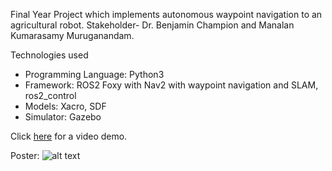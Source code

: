 
Final Year Project which implements autonomous waypoint navigation to an agricultural robot.
Stakeholder- Dr. Benjamin Champion and Manalan Kumarasamy Muruganandam.

Technologies used
- Programming Language: Python3
- Framework: ROS2 Foxy with Nav2 with waypoint navigation and SLAM, ros2_control
- Models: Xacro, SDF
- Simulator: Gazebo

Click [here]([url](https://youtu.be/VxCZ7COuevA)) for a video demo.

Poster:
![alt text](https://github.com/manalan-km/Final-Year-Project---Manalan/blob/master/poster/poster.jpg)
